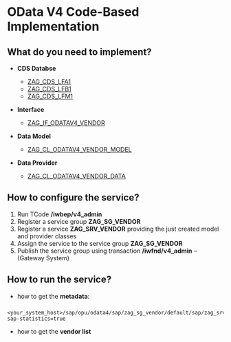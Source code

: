 # OData V4 Code-Based Implementation

## What do you need to implement?

-  **CDS Databse**
	- [ZAG_CDS_LFA1](https://github.com/avorio-dev/S4ZAG/blob/main/ZAG_ODATAV4/ZAG_CDS_LFA1.abap)
	- [ZAG_CDS_LFB1](https://github.com/avorio-dev/S4ZAG/blob/main/ZAG_ODATAV4/ZAG_CDS_LFB1.abap)
	- [ZAG_CDS_LFM1](https://github.com/avorio-dev/S4ZAG/blob/main/ZAG_ODATAV4/ZAG_CDS_LFM1.abap)
- **Interface**
	- [ZAG_IF_ODATAV4_VENDOR](https://github.com/avorio-dev/S4ZAG/blob/main/ZAG_ODATAV4/zag_if_odatav4_vendor.abap)
- **Data Model**
	- [ZAG_CL_ODATAV4_VENDOR_MODEL](https://github.com/avorio-dev/S4ZAG/blob/main/ZAG_ODATAV4/zag_cl_odatav4_vendor_model.abap)

- **Data Provider**
	- [ZAG_CL_ODATAV4_VENDOR_DATA](https://github.com/avorio-dev/S4ZAG/blob/main/ZAG_ODATAV4/zag_cl_odatav4_vendor_data.abap)


## How to configure the service?

1. Run TCode **/iwbep/v4_admin**
2. Register a service group **ZAG_SG_VENDOR** 
3. Register a service **ZAG_SRV_VENDOR** providing the just created model and provider classes
4. Assign the service to the service group **ZAG_SG_VENDOR**
5. Publish the service group using transaction **/iwfnd/v4_admin** – (Gateway System)


## How to run the service?
- how to get the **metadata**:
###
	<your_system_host>/sap/opu/odata4/sap/zag_sg_vendor/default/sap/zag_srv_vendor/0001/$metadata?sap-statistics=true
- how to get the **vendor list**

